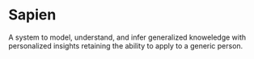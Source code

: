 # Sapien

A system to model, understand, and infer generalized knoweledge with personalized insights retaining the ability to apply to a generic person.
